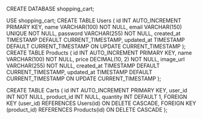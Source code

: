 CREATE DATABASE shopping_cart;

USE shopping_cart;
CREATE TABLE Users (
id INT AUTO_INCREMENT PRIMARY KEY,
name VARCHAR(100) NOT NULL,
email VARCHAR(150) UNIQUE NOT NULL,
password VARCHAR(255) NOT NULL,
created_at TIMESTAMP DEFAULT CURRENT_TIMESTAMP,
updated_at TIMESTAMP DEFAULT CURRENT_TIMESTAMP ON UPDATE CURRENT_TIMESTAMP
);
CREATE TABLE Products (
id INT AUTO_INCREMENT PRIMARY KEY,
name VARCHAR(100) NOT NULL,
price DECIMAL(10, 2) NOT NULL,
image_url VARCHAR(255) NOT NULL,
created_at TIMESTAMP DEFAULT CURRENT_TIMESTAMP,
updated_at TIMESTAMP DEFAULT CURRENT_TIMESTAMP ON UPDATE CURRENT_TIMESTAMP
);


CREATE TABLE Carts (
id INT AUTO_INCREMENT PRIMARY KEY,
user_id INT NOT NULL,
product_id INT NULL,
quantity INT DEFAULT 1,
FOREIGN KEY (user_id) REFERENCES Users(id) ON DELETE CASCADE,
FOREIGN KEY (product_id) REFERENCES Products(id) ON DELETE CASCADE
);
